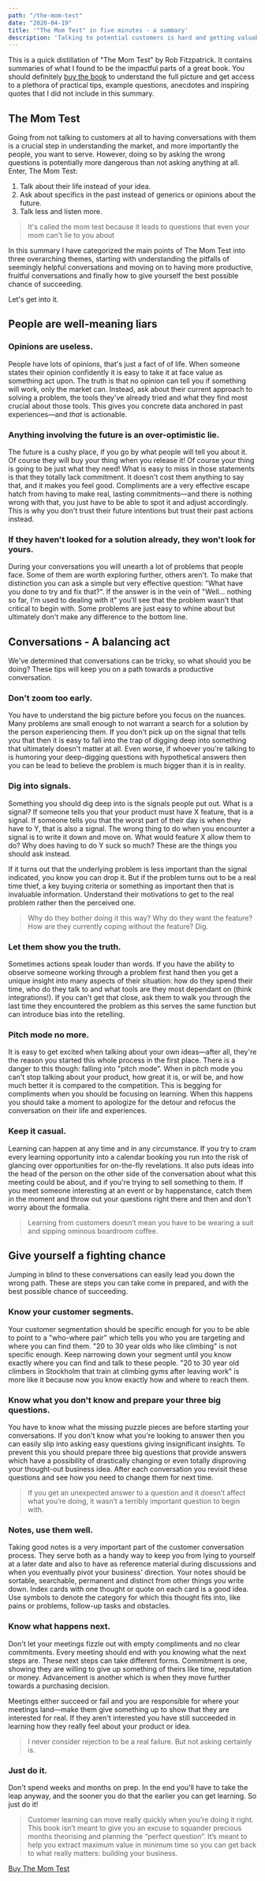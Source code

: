 ```yaml
---
path: "/the-mom-test"
date: "2020-04-19"
title: '"The Mom Test" in five minutes - a summary'
description: 'Talking to potential customers is hard and getting valuable answers is harder. Rob Fitzpatrick tries to make it easier by laying out the dos and definitely do nots of customer conversations in "The Mom Test".'
---
```


This is a quick distillation of "The Mom Test" by Rob Fitzpatrick. It contains summaries of what I found to be the impactful parts of a great book. You should definitely [buy the book](http://momtestbook.com/) to understand the full picture and get access to a plethora of practical tips, example questions, anecdotes and inspiring quotes that I did not include in this summary.

## The Mom Test

Going from not talking to customers at all to having conversations with them is a crucial step in understanding the market, and more importantly the people, you want to serve. However, doing so by asking the wrong questions is potentially more dangerous than not asking anything at all. Enter, The Mom Test:

1. Talk about their life instead of your idea.
2. Ask about specifics in the past instead of generics or opinions about the future.
3. Talk less and listen more.

> It's called the mom test because it leads to questions that even your mom can't lie to you about

In this summary I have categorized the main points of The Mom Test into three overarching themes, starting with understanding the pitfalls of seemingly helpful conversations and moving on to having more productive, fruitful conversations and finally how to give yourself the best possible chance of succeeding.

Let's get into it.

## People are well-meaning liars

### Opinions are useless.

People have lots of opinions, that's just a fact of of life. When someone states their opinion confidently it is easy to take it at face value as something act upon. The truth is that no opinion can tell you if something will work, only the market can. Instead, ask about their current approach to solving a problem, the tools they've already tried and what they find most crucial about those tools. This gives you concrete data anchored in past experiences—and _that_ is actionable.

### Anything involving the future is an over-optimistic lie.

The future is a cushy place, if you go by what people will tell you about it. Of course they will buy your thing when you release it! Of course your thing is going to be just what they need! What is easy to miss in those statements is that they totally lack commitment. It doesn't cost them anything to say that, and it makes you feel good. Compliments are a very effective escape hatch from having to make real, lasting commitments—and there is nothing wrong with that, you just have to be able to spot it and adjust accordingly. This is why you don't trust their future intentions but trust their past actions instead.

### If they haven't looked for a solution already, they won't look for yours.

During your conversations you will unearth a lot of problems that people face. Some of them are worth exploring further, others aren't. To make that distinction you can ask a simple but very effective question: "What have you done to try and fix that?". If the answer is in the vein of "Well... nothing so far, I'm used to dealing with it" you'll see that the problem wasn't that critical to begin with. Some problems are just easy to whine about but ultimately don't make any difference to the bottom line.

## Conversations - A balancing act

We've determined that conversations can be tricky, so what should you be doing? These tips will keep you on a path towards a productive conversation.

### Don't zoom too early.

You have to understand the big picture before you focus on the nuances. Many problems are small enough to not warrant a search for a solution by the person experiencing them. If you don't pick up on the signal that tells you that then it is easy to fall into the trap of digging deep into something that ultimately doesn't matter at all. Even worse, if whoever you're talking to is humoring your deep-digging questions with hypothetical answers then you can be lead to believe the problem is much bigger than it is in reality.

### Dig into signals.

Something you should dig deep into is the signals people put out. What is a signal? If someone tells you that your product must have X feature, that is a signal. If someone tells you that the worst part of their day is when they have to Y, that is also a signal. The wrong thing to do when you encounter a signal is to write it down and move on. What would feature X allow them to do? Why does having to do Y suck so much? These are the things you should ask instead.

If it turns out that the underlying problem is less important than the signal indicated, you know you can drop it. But if the problem turns out to be a real time thief, a key buying criteria or something as important then that is invaluable information. Understand their motivations to get to the real problem rather then the perceived one.

> Why do they bother doing it this way? Why do they want the feature? How are they currently coping without the feature? Dig.

### Let them show you the truth.

Sometimes actions speak louder than words. If you have the ability to observe someone working through a problem first hand then you get a unique insight into many aspects of their situation: how do they spend their time, who do they talk to and what tools are they most dependant on (think integrations!). If you can't get that close, ask them to walk you through the last time they encountered the problem as this serves the same function but can introduce bias into the retelling.

### Pitch mode no more.

It is easy to get excited when talking about your own ideas—after all, they're the reason you started this whole process in the first place. There is a danger to this though: falling into "pitch mode". When in pitch mode you can't stop talking about your product, how great it is, or will be, and how much better it is compared to the competition. This is begging for compliments when you should be focusing on learning. When this happens you should take a moment to apologize for the detour and refocus the conversation on their life and experiences.

### Keep it casual.

Learning can happen at any time and in any circumstance. If you try to cram every learning opportunity into a calendar booking you run into the risk of glancing over opportunities for on-the-fly revelations. It also puts ideas into the head of the person on the other side of the conversation about what this meeting could be about, and if you're trying to sell something to them. If you meet someone interesting at an event or by happenstance, catch them in the moment and throw out your questions right there and then and don't worry about the formalia.

> Learning from customers doesn’t mean you have to be wearing a suit and sipping ominous boardroom coffee.

## Give yourself a fighting chance

Jumping in blind to these conversations can easily lead you down the wrong path. These are steps you can take come in prepared, and with the best possible chance of succeeding.

### Know your customer segments.

Your customer segmentation should be specific enough for you to be able to point to a "who-where pair" which tells you who you are targeting and where you can find them. "20 to 30 year olds who like climbing" is not specific enough. Keep narrowing down your segment until you know exactly where you can find and talk to these people. "20 to 30 year old climbers in Stockholm that train at climbing gyms after leaving work" is more like it because now you know exactly how and where to reach them.

### Know what you don't know and prepare your three big questions.

You have to know what the missing puzzle pieces are before starting your conversations. If you don't know what you're looking to answer then you can easily slip into asking easy questions giving insignificant insights. To prevent this you should prepare three big questions that provide answers which have a possibility of drastically changing or even totally disproving your thought-out business idea. After each conversation you revisit these questions and see how you need to change them for next time.

> If you get an unexpected answer to a question and it doesn’t affect what you’re doing, it wasn’t a terribly important question to begin with.

### Notes, use them well.

Taking good notes is a very important part of the customer conversation process. They serve both as a handy way to keep you from lying to yourself at a later date and also to have as reference material during discussions and when you eventually pivot your business' direction. Your notes should be sortable, searchable, permanent and distinct from other things you write down. Index cards with one thought or quote on each card is a good idea. Use symbols to denote the category for which this thought fits into, like pains or problems, follow-up tasks and obstacles.

### Know what happens next.

Don't let your meetings fizzle out with empty compliments and no clear commitments. Every meeting should end with you knowing what the next steps are. These next steps can take different forms. Commitment is one, showing they are willing to give up something of theirs like time, reputation or money. Advancement is another which is when they move further towards a purchasing decision.

Meetings either succeed or fail and you are responsible for where your meetings land—make them give something up to show that they are interested for real. If they aren't interested you have still succeeded in learning how they really feel about your product or idea.

> I never consider rejection to be a real failure. But not asking certainly is.

### Just do it.

Don't spend weeks and months on prep. In the end you'll have to take the leap anyway, and the sooner you do that the earlier you can get learning. So just do it!

> Customer learning can move really quickly when you’re doing it right. This book isn’t meant to give you an excuse to squander precious months theorising and planning the “perfect question”. It’s meant to help you extract maximum value in minimum time so you can get back to what really matters: building your business.

[Buy The Mom Test](http://momtestbook.com/)
